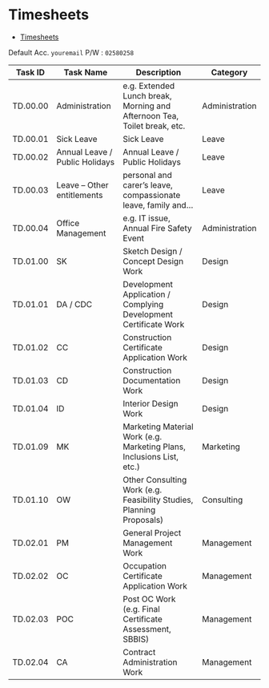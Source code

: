 # Timesheets

- [Timesheets](http://psec.saiyu.com.au/)

Default Acc. `youremail`
P/W : `02580258`

| Task ID   | Task Name                | Description                                                              | Category       |
|-----------|--------------------------|--------------------------------------------------------------------------|----------------|
| TD.00.00  | Administration           | e.g. Extended Lunch break, Morning and Afternoon Tea, Toilet break, etc. | Administration |
| TD.00.01  | Sick Leave               | Sick Leave                                                               | Leave          |
| TD.00.02  | Annual Leave / Public Holidays | Annual Leave / Public Holidays                                         | Leave          |
| TD.00.03  | Leave – Other entitlements | personal and carer’s leave, compassionate leave, family and…            | Leave          |
| TD.00.04  | Office Management        | e.g. IT issue, Annual Fire Safety Event                                  | Administration |
| TD.01.00  | SK                       | Sketch Design / Concept Design Work                                      | Design         |
| TD.01.01  | DA / CDC                 | Development Application / Complying Development Certificate Work         | Design         |
| TD.01.02  | CC                       | Construction Certificate Application Work                                | Design         |
| TD.01.03  | CD                       | Construction Documentation Work                                          | Design         |
| TD.01.04  | ID                       | Interior Design Work                                                     | Design         |
| TD.01.09  | MK                       | Marketing Material Work (e.g. Marketing Plans, Inclusions List, etc.)    | Marketing      |
| TD.01.10  | OW                       | Other Consulting Work (e.g. Feasibility Studies, Planning Proposals)     | Consulting     |
| TD.02.01  | PM                       | General Project Management Work                                          | Management     |
| TD.02.02  | OC                       | Occupation Certificate Application Work                                  | Management     |
| TD.02.03  | POC                      | Post OC Work (e.g. Final Certificate Assessment, SBBIS)                  | Management     |
| TD.02.04  | CA                       | Contract Administration Work                                             | Management     |